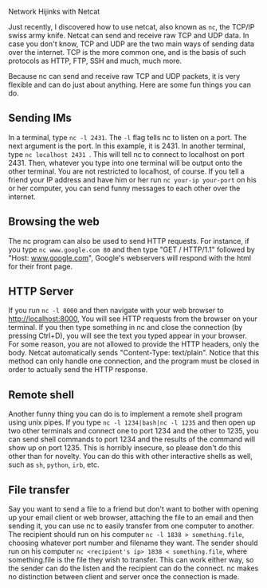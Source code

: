 Network Hijinks with Netcat

Just recently, I discovered how to use netcat, also known as `nc`, the TCP/IP 
swiss army knife. Netcat can send and receive raw TCP and UDP data. 
In case you don't know, TCP and UDP are the two main ways of sending data over 
the internet. TCP is the more common one, and is the basis of such protocols as 
HTTP, FTP, SSH and much, much more.

Because nc can send and receive raw TCP and UDP packets, it is very flexible and 
can do just about anything. Here are some fun things you can do.

## Sending IMs
In a terminal, type `nc -l 2431`. The `-l` flag tells nc to listen on a port. 
The next argument is the port. In this example, it is 2431. In another terminal, 
type `nc localhost 2431 `. This will tell nc to connect to localhost on port 
2431. Then, whatever you type into one terminal will be output onto the other 
terminal. You are not restricted to localhost, of course. If you tell a friend 
your IP address and have him or her run `nc your-ip your-port` on his or her 
computer, you can send funny messages to each other over the internet.

## Browsing the web
The nc program can also be used to send HTTP requests. For instance, if you type 
`nc www.google.com 80` and then type "GET / HTTP/1.1" followed by 
"Host: www.google.com", Google's webservers will respond with the html for their 
front page.

## HTTP Server
If you run `nc -l 8000` and then navigate with your web browser to 
[http://localhost:8000](http://localhost:8000), You will see HTTP requests from 
the browser on your terminal. If you then type something in nc and close
the connection (by pressing Ctrl+D), you will see the text you typed appear in 
your browser. For some reason, you are not allowed to provide the HTTP headers, 
only the body. Netcat automatically sends "Content-Type: text/plain". Notice 
that this method can only handle one connection, and the program must be 
closed in order to actually send the HTTP response.

## Remote shell
Another funny thing you can do is to implement a remote shell program using 
unix pipes. If you type `nc -l 1234|bash|nc -l 1235` and then open up two other 
terminals and connect one to port 1234 and the other to 1235, you can send shell 
commands to port 1234 and the results of the command will show up on port 1235.
This is horribly insecure, so please don't do this other than for novelty. 
You can do this with other interactive shells as well, such as `sh`, `python`, 
`irb`, etc.

## File transfer
Say you want to send a file to a friend but don't want to bother with opening up 
your email client or web browser, attaching the file to an email and then 
sending it, you can use nc to easily transfer from one computer to another. 
The recipient should run on his computer `nc -l 1838 > something.file`, 
choosing whatever port number and filename they want. The sender should run on 
his computer `nc <recipient's ip> 1838 < something.file`, where something.file 
is the file they wish to transfer. This can work either way, so the sender can 
do the listen and the recipient can do the connect. nc makes
no distinction between client and server once the connection is made.
